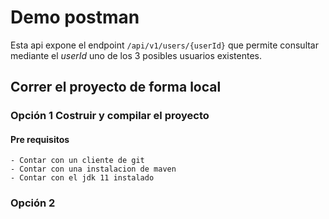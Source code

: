 # Demo postman

Esta api expone el endpoint `/api/v1/users/{userId}` que permite consultar mediante
el *userId* uno de los 3 posibles usuarios existentes.

## Correr el proyecto de forma local 

### Opción 1 Costruir y compilar el proyecto

#### Pre requisitos
    - Contar con un cliente de git 
    - Contar con una instalacion de maven
    - Contar con el jdk 11 instalado 

### Opción 2

